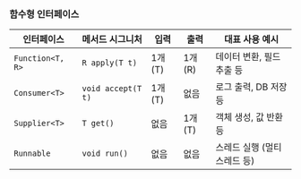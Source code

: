 ### 함수형 인터페이스

| 인터페이스            | 메서드 시그니처           | 입력     | 출력     | 대표 사용 예시         |
|------------------|--------------------|--------|--------|------------------|
| `Function<T, R>` | `R apply(T t)`     | 1개 (T) | 1개 (R) | 데이터 변환, 필드 추출 등  |
| `Consumer<T>`    | `void accept(T t)` | 1개 (T) | 없음     | 로그 출력, DB 저장 등   |
| `Supplier<T>`    | `T get()`          | 없음     | 1개 (T) | 객체 생성, 값 반환 등    |
| `Runnable`       | `void run()`       | 없음     | 없음     | 스레드 실행 (멀티스레드 등) |
